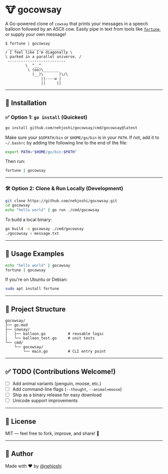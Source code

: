 # 🐮 gocowsay

A Go-powered clone of `cowsay` that prints your messages in a speech balloon followed by an ASCII cow. Easily pipe in text from tools like [`fortune`](https://man7.org/linux/man-pages/man6/fortune.6.html), or supply your own message!

```
$ fortune | gocowsay
 __________________________
/ I feel like I'm diagonally \
\ parked in a parallel universe. /
 --------------------------
         \  ^__^
          \ (oo)\_______
            (__)\       )\/\
                ||----w |
                ||     ||
```

---

## 🚀 Installation

### ✅ Option 1: `go install` (Quickest)

```bash
go install github.com/nehjoshi/gocowsay/cmd/gocowsay@latest
```

Make sure your `$GOPATH/bin` or `$HOME/go/bin` is in your `PATH`. If not, add it to `~/.bashrc` by adding the following line to the end of the file:
```bash
export PATH="$HOME/go/bin:$PATH"
```

Then run:

```bash
fortune | gocowsay
```

---

### 🛠️ Option 2: Clone & Run Locally (Development)

```bash
git clone https://github.com/nehjoshi/gocowsay.git
cd gocowsay
echo "hello world" | go run ./cmd/gocowsay
```

To build a local binary:

```bash
go build -o gocowsay ./cmd/gocowsay
./gocowsay < message.txt
```

---

## 🐧 Usage Examples

```bash
echo "hello world" | gocowsay
fortune | gocowsay
```

If you're on Ubuntu or Debian:

```bash
sudo apt install fortune
```

---

## 🧩 Project Structure

```
gocowsay/
├── go.mod
├── cowsay/
│   ├── balloon.go          # reusable logic
│   └── balloon_test.go     # unit tests
└── cmd/
    └── gocowsay/
        └── main.go         # CLI entry point
```

---

## ✅ TODO (Contributions Welcome!)

- [ ] Add animal variants (penguin, moose, etc.)
- [ ] Add command-line flags (`--thought`, `--animal=moose`)
- [ ] Ship as a binary release for easy download
- [ ] Unicode support improvements

---

## 📜 License

MIT — feel free to fork, improve, and share! 🚀

---

## 👤 Author

Made with ❤️ by [@nehjoshi](https://github.com/nehjoshi)

